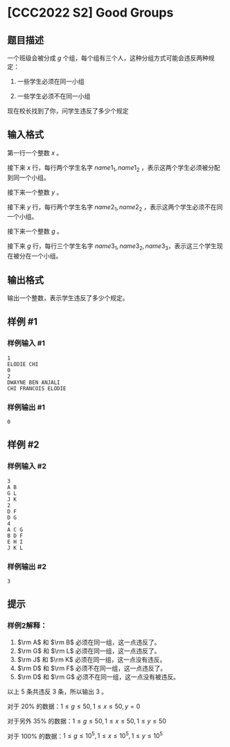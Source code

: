 # [CCC2022 S2] Good Groups

## 题目描述

一个班级会被分成 $g$ 个组，每个组有三个人，这种分组方式可能会违反两种规定：

1. 一些学生必须在同一小组

2. 一些学生必须不在同一小组

现在校长找到了你，问学生违反了多少个规定

## 输入格式

第一行一个整数 $x$ 。

接下来 $x$ 行，每行两个学生名字 $name1_1,name1_2$ ，表示这两个学生必须被分配到同一个小组。

接下来一个整数 $y$ 。

接下来 $y$ 行，每行两个学生名字 $name2_1,name2_2$ ，表示这两个学生必须不在同一个小组。

接下来一个整数 $g$ 。

接下来 $g$ 行，每行三个学生名字 $name3_1,name3_2,name3_3$，表示这三个学生现在被分在一个小组。


## 输出格式

输出一个整数，表示学生违反了多少个规定。

## 样例 #1

### 样例输入 #1
```
1
ELODIE CHI
0
2
DWAYNE BEN ANJALI
CHI FRANCOIS ELODIE
```

### 样例输出 #1

```
0
```

## 样例 #2

### 样例输入 #2
```
3
A B
G L
J K
2
D F
D G
4
A C G
B D F
E H I
J K L
```

### 样例输出 #2

```
3
```

## 提示

### 样例2解释：

1. $\rm A$ 和 $\rm B$ 必须在同一组，这一点违反了。
2. $\rm G$ 和 $\rm L$ 必须在同一组，这一点违反了。
3. $\rm J$ 和 $\rm K$ 必须在同一组，这一点没有违反。
4. $\rm D$ 和 $\rm F$ 必须不在同一组，这一点违反了。
5. $\rm D$ 和 $\rm G$ 必须不在同一组，这一点没有被违反。

以上 $5$ 条共违反 $3$ 条，所以输出 $3$ 。

对于 $20\%$ 的数据：$1\le g\le 50 , 1\le x\le 50,y=0$

对于另外 $35\%$ 的数据：$1\le g\le 50 , 1\le x\le 50,1\le
 y\le 50$
 
对于 $100\%$ 的数据：$1\le g\le 10^5,1\le x\le 10^5,1\le y\le 10^5$
